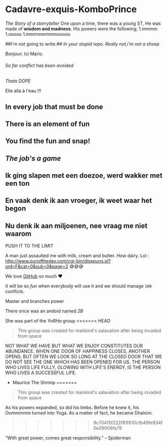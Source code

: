 ﻿# Cadavre-exquis-KomboPrince
*The Story of a storryteller*
One upon a time, there was a young ST, He was made of **wisdom and madness**.
His powers were the following;
1.mmmm
1.ooooo
1.mmmmmmmmooooo


##I'm not going to write.##
*In your stupid repo.*
_Really not,i'm not a sheep_

*Bonjour*; Ici Mario.

###### So far conflict has been avoided

_Thats DOPE_

Elie alla à l'eau !!!

## In every job that must be done
## There is an element of fun
## You find the fun and snap!
## *The job's a game*

## Ik ging slapen met een doezoe, werd wakker met een ton
## En vaak denk ik aan vroeger, ik weet waar het begon
## Nu denk ik aan miljoenen, nee vraag me niet waarom


PUSH IT TO THE LIMIT


A man just assaulted me with milk, cream and butter. How dairy.
Lol : http://www.punoftheday.com/cgi-bin/disppuns.pl?ord=F&cat=0&sub=0&page=2
:sweat_smile::sweat_smile::sweat_smile:


We love [GitHub](https://github.com) so much :heart:

It will be so *fun* when everybody will use it and we should manage `100` conflicts.

Master and branches power

There once was an andoid named _2B_

She was part of the *YoRHa* group
<<<<<<< HEAD
> This group was created for mankind's salavation after being invaded from space


NOT WHAT WE HAVE BUT WHAT WE ENJOY CONSTITUTES OUR ABUNDANCE.
WHEN ONE DOOR OF HAPPINESS CLOSES, ANOTHER OPENS; BUT OFTEN WE LOOK SO LONG AT THE CLOSED DOOR THAT WE DO NOT SEE THE ONE WHICH HAS BEEN OPENED FOR US.
THE PERSON WHO LIVES LIFE FULLY, GLOWING WITH LIFE'S ENERGY, IS THE PERSON WHO LIVES A SUCCESSFUL LIFE.

- Maurice The Shrimp
=======
> This group was created for mankind's salavation after being invaded from space 
 
  As his powers expanded, so did his limbs. 
  Before he knew it, his Oommmmm turned into Yoga. 
  As a matter of fact, he became Dhalsim.
>>>>>>> 9c70415f222f81f610cfb49fe934f0e29006fa79

“With great power, comes great responsibility.” – Spiderman
